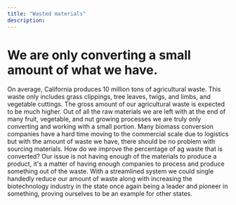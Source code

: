```yaml
---
title: "Wasted materials"
description: ‎
---
```


# We are only converting a small amount of what we have.

On average, California produces 10 million tons of agricultural waste. This waste only includes grass clippings, tree leaves, twigs, and limbs, and vegetable cuttings. The gross amount of our agricultural waste is expected to be much higher. Out of all the raw materials we are left with at the end of many fruit, vegetable, and nut growing processes we are truly only converting and working with a small portion. Many biomass conversion companies have a hard time moving to the commercial scale due to logistics but with the amount of waste we have, there should be no problem with sourcing materials. How do we improve the percentage of ag waste that is converted? Our issue is not having enough of the materials to produce a product, it's a matter of having enough companies to process and produce something out of the waste. With a streamlined system we could single handedly reduce our amount of waste along with increasing the biotechnology industry in the state once again being a leader and pioneer in something, proving ourselves to be an example for other states.

